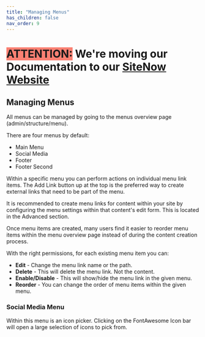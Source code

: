 ```yaml
---
title: "Managing Menus"
has_children: false
nav_order: 9
---
```

# <span style=background-color:salmon>ATTENTION:</span> We're moving our Documentation to our [SiteNow Website](http://sitenow.uiowa.edu/documentation/managing-menus)

## Managing Menus

All menus can be managed by going to the menus overview page (admin/structure/menu).

There are four menus by default:

- Main Menu
- Social Media
- Footer
- Footer Second

Within a specific menu you can perform actions on individual menu link items. The Add Link button up at the top is the preferred way to create external links that need to be part of the menu.

It is recommended to create menu links for content within your site by configuring the menu settings within that content's edit form. This is located in the Advanced section.

Once menu items are created, many users find it easier to reorder menu items within the menu overview page instead of during the content creation process.

With the right permissions, for each existing menu item you can:

- **Edit** - Change the menu link name or the path.
- **Delete** - This will delete the menu link. Not the content.
- **Enable/Disable** - This will show/hide the menu link in the given menu.
- **Reorder** - You can change the order of menu items within the given menu.

### Social Media Menu

Within this menu is an icon picker. Clicking on the FontAwesome Icon bar will open a large selection of icons to pick from.
